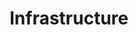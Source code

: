 ---
# This topic lives at
# https://digital.gov/topics/infrastructure

slug: "infrastructure"

# Topic Title
title: "Infrastructure"

# description — keep it short and clear
summary: ""


# Weight
weight: 1

# For more information on managing topics,
# see https://github.com/GSA/digitalgov.gov/wiki
---